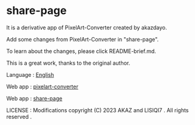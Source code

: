 # share-page

It is a derivative app of PixelArt-Converter created by akazdayo.

Add  some changes from PixelArt-Converter in  "share-page".

To learn about the changes, please click README-brief.md.

This is a great work, thanks to the original author.

Language  : [English](README.md)

Web app   : [pixelart-converter](https://pixelart.streamlit.app)

Web app   : [share-page](https://share-page.streamlit.app)

LICENSE   : Modifications copyright (C) 2023 AKAZ and LISIQI7 . All rights reserved .







 


